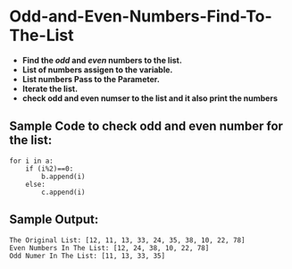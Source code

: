 # Odd-and-Even-Numbers-Find-To-The-List
- **Find the *odd* and *even* numbers to the list.**
- **List of numbers assigen to the variable.**
- **List numbers Pass to the Parameter.**
- **Iterate the list.**
- **check odd and even numser to the list and it also print the numbers**
## Sample Code to check odd and even number for the list:
```
for i in a:
    if (i%2)==0:
        b.append(i)
    else:
        c.append(i)
```
## Sample Output:
```
The Original List: [12, 11, 13, 33, 24, 35, 38, 10, 22, 78]
Even Numbers In The List: [12, 24, 38, 10, 22, 78]
Odd Numer In The List: [11, 13, 33, 35]
```

